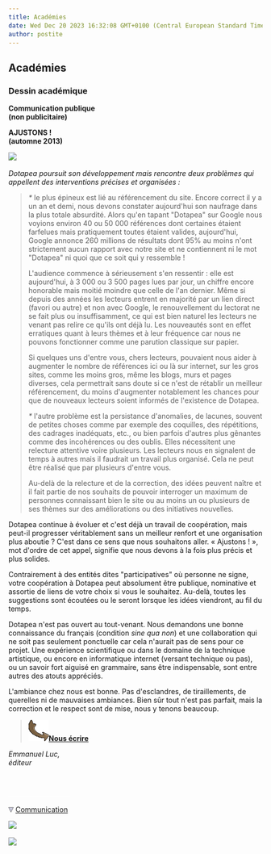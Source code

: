 ```yaml
---
title: Académies
date: Wed Dec 20 2023 16:32:08 GMT+0100 (Central European Standard Time)
author: postite
---
```


## Académies
### Dessin académique
 **Communication publique  
(non publicitaire)**

**AJUSTONS !  
(automne 2013)** 

![](https://cbonvin.fr/sites/regie.artrealite.com/visuels/campagne1.png)

_Dotapea poursuit son développement mais rencontre deux problèmes qui appellent des interventions précises et organisées :_

> _\*_ le plus épineux est lié au référencement du site. Encore correct il y a un an et demi, nous devons constater aujourd'hui son naufrage dans la plus totale absurdité. Alors qu'en tapant "Dotapea" sur Google nous voyions environ 40 ou 50 000 références dont certaines étaient farfelues mais pratiquement toutes étaient valides, aujourd'hui, Google annonce 260 millions de résultats dont 95% au moins n'ont strictement aucun rapport avec notre site et ne contiennent ni le mot "Dotapea" ni quoi que ce soit qui y ressemble !
> 
> L'audience commence à sérieusement s'en ressentir : elle est aujourd'hui, à 3 000 ou 3 500 pages lues par jour, un chiffre encore honorable mais moitié moindre que celle de l'an dernier. Même si depuis des années les lecteurs entrent en majorité par un lien direct (favori ou autre) et non avec Google, le renouvellement du lectorat ne se fait plus ou insuffisamment, ce qui est bien naturel les lecteurs ne venant pas relire ce qu'ils ont déjà lu. Les nouveautés sont en effet erratiques quant à leurs thèmes et à leur fréquence car nous ne pouvons fonctionner comme une parution classique sur papier.
> 
> Si quelques uns d'entre vous, chers lecteurs, pouvaient nous aider à augmenter le nombre de références ici ou là sur internet, sur les gros sites, comme les moins gros, même les blogs, murs et pages diverses, cela permettrait sans doute si ce n'est de rétablir un meilleur référencement, du moins d'augmenter notablement les chances pour que de nouveaux lecteurs soient informés de l'existence de Dotapea.
> 
> _\*_ l'autre problème est la persistance d'anomalies, de lacunes, souvent de petites choses comme par exemple des coquilles, des répétitions, des cadrages inadéquats, etc., ou bien parfois d'autres plus gênantes comme des incohérences ou des oublis. Elles nécessitent une relecture attentive voire plusieurs. Les lecteurs nous en signalent de temps à autres mais il faudrait un travail plus organisé. Cela ne peut être réalisé que par plusieurs d'entre vous.
> 
> Au-delà de la relecture et de la correction, des idées peuvent naître et il fait partie de nos souhaits de pouvoir interroger un maximum de personnes connaissant bien le site ou au moins un ou plusieurs de ses thèmes sur des améliorations ou des initiatives nouvelles.

Dotapea continue à évoluer et c'est déjà un travail de coopération, mais peut-il progresser véritablement sans un meilleur renfort et une organisation plus aboutie ? C'est dans ce sens que nous souhaitons aller. « Ajustons ! », mot d'ordre de cet appel, signifie que nous devons à la fois plus précis et plus solides.

Contrairement à des entités dites "participatives" où personne ne signe, votre coopération à Dotapea peut absolument être publique, nominative et assortie de liens de votre choix si vous le souhaitez. Au-delà, toutes les suggestions sont écoutées ou le seront lorsque les idées viendront, au fil du temps.

Dotapea n'est pas ouvert au tout-venant. Nous demandons une bonne connaissance du français (condition _sine qua non_) et une collaboration qui ne soit pas seulement ponctuelle car cela n'aurait pas de sens pour ce projet. Une expérience scientifique ou dans le domaine de la technique artistique, ou encore en informatique internet (versant technique ou pas), ou un savoir fort aiguisé en grammaire, sans être indispensable, sont entre autres des atouts appréciés.

L'ambiance chez nous est bonne. Pas d'esclandres, de tiraillements, de querelles ni de mauvaises ambiances. Bien sûr tout n'est pas parfait, mais la correction et le respect sont de mise, nous y tenons beaucoup.

>  [![](images/fleche2.gif)](ecrire.html)**[Nous écrire](ecrire.html)**

_Emmanuel Luc,  
éditeur_



 

 ![](images/transparent122x1.gif)

![](images/flechebas.gif) [Communication](http://www.artrealite.com/annonceurs.htm) 

[![](https://cbonvin.fr/sites/regie.artrealite.com/visuels/campagne1.png)](index-2.html#20131014)

![](https://cbonvin.fr/sites/regie.artrealite.com/visuels/campagne2.png)